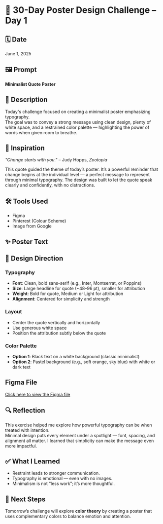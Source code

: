 # 🎨 30-Day Poster Design Challenge – Day 1

## 🗓️ Date
June 1, 2025

## 🖼️ Prompt
**Minimalist Quote Poster**

## 📝 Description
Today's challenge focused on creating a minimalist poster emphasizing typography.  
The goal was to convey a strong message using clean design, plenty of white space, and a restrained color palette — highlighting the power of words when given room to breathe.

## 🧠 Inspiration
_"Change starts with you."_ – Judy Hopps, *Zootopia*

This quote guided the theme of today’s poster. It’s a powerful reminder that change begins at the individual level — a perfect message to represent through minimal typography. The design was built to let the quote speak clearly and confidently, with no distractions.

## 🛠️ Tools Used
- Figma
- Pinterest (Colour Scheme)
- Image from Google

## ✨ Poster Text

## 🎨 Design Direction

### Typography
- **Font**: Clean, bold sans-serif (e.g., Inter, Montserrat, or Poppins)
- **Size**: Large headline for quote (~48–96 pt), smaller for attribution
- **Weight**: Bold for quote, Medium or Light for attribution
- **Alignment**: Centered for simplicity and strength

### Layout
- Center the quote vertically and horizontally
- Use generous white space
- Position the attribution subtly below the quote

### Color Palette
- **Option 1**: Black text on a white background (classic minimalist)
- **Option 2**: Pastel background (e.g., soft orange, sky blue) with white or dark text

## Figma File
[Click here to view the Figma file](https://www.figma.com/design/QuSMeRYSdvjVHvDluflo0e/01_Minimalist_Quote_Poster?node-id=0-1&t=4eUaKx06ZnioGZ2M-1)  


## 🔍 Reflection
This exercise helped me explore how powerful typography can be when treated with intention.  
Minimal design puts every element under a spotlight — font, spacing, and alignment all matter. I learned that simplicity can make the message even more impactful.

## ✅ What I Learned
- Restraint leads to stronger communication.
- Typography is emotional — even with no images.
- Minimalism is not “less work”; it’s more thoughtful.

## 🚀 Next Steps
Tomorrow’s challenge will explore **color theory** by creating a poster that uses complementary colors to balance emotion and attention.



